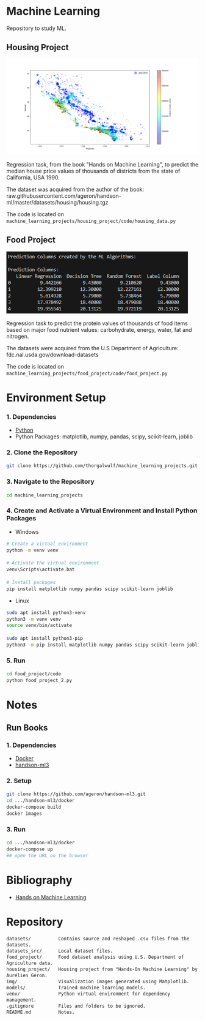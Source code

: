 # Machine Learning 

Repository to study ML.

## Housing Project

<img src="housing_project/housing_project.png">

Regression task, from the book "Hands on Machine Learning", to predict the median house price values of thousands of districts from the state of California, USA 1990.

The dataset was acquired from the author of the book: raw.githubusercontent.com/ageron/handson-ml/master/datasets/housing/housing.tgz

The code is located on  ```machine_learning_projects/housing_project/code/housing_data.py```

## Food Project

<img src="food_project/food_project_2.png">

Regression task to predict the protein values of thousands of food items based on major food nutrient values: carbohydrate, energy, water, fat and nitrogen.

The datasets were acquired from the U.S Department of Agriculture: fdc.nal.usda.gov/download-datasets

The code is located on  ```machine_learning_projects/food_project/code/food_project.py```

# Environment Setup

### 1. Dependencies
- [Python](https://www.python.org/downloads/)
- Python Packages: matplotlib, numpy, pandas, scipy, scikit-learn, joblib

### 2. Clone the Repository
```bash
git clone https://github.com/thorgalwulf/machine_learning_projects.git
```

### 3. Navigate to the Repository
```bash
cd machine_learning_projects
```

### 4. Create and Activate a Virtual Environment and Install Python Packages
- Windows
```bash
# Create a virtual environment
python -m venv venv

# Activate the virtual environment
venv\Scripts\activate.bat

# Install packages
pip install matplotlib numpy pandas scipy scikit-learn joblib
```
- Linux
```bash
sudo apt install python3-venv
python3 -m venv venv
source venv/bin/activate

sudo apt install python3-pip
python3 -m pip install matplotlib numpy pandas scipy scikit-learn joblib
```

### 5. Run
```bash
cd food_project/code
python food_project_2.py
```

# Notes

## Run Books

### 1. Dependencies
- [Docker](https://docs.docker.com/desktop/setup/install/windows-install/)
- [handson-ml3](https://github.com/ageron/handson-ml3)

### 2. Setup
```bash
git clone https://github.com/ageron/handson-ml3.git
cd .../handson-ml3/docker
docker-compose build
docker images

```

### 3.  Run
```bash
cd .../handson-ml3/docker
docker-compose up
## open the URL on the browser
```

# Bibliography

- [Hands on Machine Learning](https://github.com/ageron/handson-ml3)

# Repository

```
datasets/          Contains source and reshaped .csv files from the datasets.
datasets_src/      Local dataset files.
food_project/      Food dataset analysis using U.S. Department of Agriculture data.
housing_project/   Housing project from "Hands-On Machine Learning" by Aurélien Géron.
img/               Visualization images generated using Matplotlib.
models/            Trained machine learning models.
venv/              Python virtual environment for dependency management.
.gitignore         Files and folders to be ignored.
README.md          Notes.
```